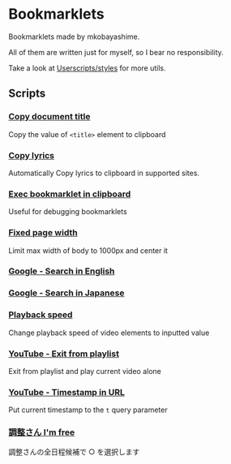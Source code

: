# Bookmarklets

Bookmarklets made by mkobayashime.

All of them are written just for myself, so I bear no responsibility.

Take a look at [Userscripts/styles](https://github.com/mkobayashime/userscripts/) for more utils.

## Scripts

### [Copy document title](dist/copyDocumentTitle.js)

Copy the value of `<title>` element to clipboard

### [Copy lyrics](dist/copyLyrics.js)

Automatically Copy lyrics to clipboard in supported sites.

### [Exec bookmarklet in clipboard](dist/execBookmarkletInClipboard.js)

Useful for debugging bookmarklets

### [Fixed page width](dist/fixedWidth.js)

Limit max width of body to 1000px and center it

### [Google - Search in English](dist/googleSearchInEn.js)

### [Google - Search in Japanese](dist/googleSearchInJp.js)

### [Playback speed](dist/playbackRate.js)

Change playback speed of video elements to inputted value

### [YouTube - Exit from playlist](dist/youtubeExitPlaylist.js)

Exit from playlist and play current video alone

### [YouTube - Timestamp in URL](dist/youtubeTimestampInQuery.js)

Put current timestamp to the `t` query parameter

### [調整さん I'm free](dist/chouseisanImFree.js)

調整さんの全日程候補で ○ を選択します

